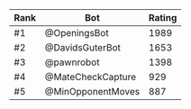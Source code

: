Rank|Bot|Rating
---|---|---
#1|@OpeningsBot|1989
#2|@DavidsGuterBot|1653
#3|@pawnrobot|1398
#4|@MateCheckCapture|929
#5|@MinOpponentMoves|887
